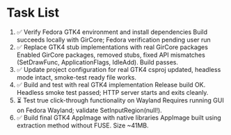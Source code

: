 # Task List

1. ✅ Verify Fedora GTK4 environment and install dependencies
Build succeeds locally with GirCore; Fedora verification pending user run
2. ✅ Replace GTK4 stub implementations with real GirCore packages
Enabled GirCore packages, removed stubs, fixed API mismatches (SetDrawFunc, ApplicationFlags, IdleAdd). Build passes.
3. ✅ Update project configuration for real GTK4
csproj updated, headless mode intact, smoke-test ready file works.
4. ✅ Build and test with real GTK4 implementation
Release build OK. Headless smoke test passed; HTTP server starts and exits cleanly.
5. ⏳ Test true click-through functionality on Wayland
Requires running GUI on Fedora Wayland; validate SetInputRegion(null!).
6. ✅ Build final GTK4 AppImage with native libraries
AppImage built using extraction method without FUSE. Size ~41MB.


